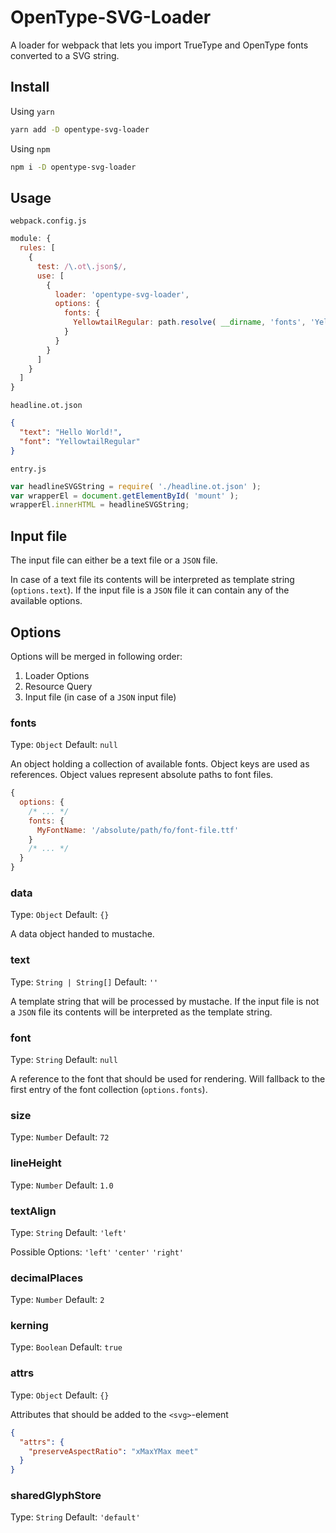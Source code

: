 # OpenType-SVG-Loader

A loader for webpack that lets you import TrueType and OpenType fonts converted to a SVG string.

## Install

Using `yarn`
```bash
yarn add -D opentype-svg-loader
```

Using `npm`
```bash
npm i -D opentype-svg-loader
```

## Usage

`webpack.config.js`

```javascript
module: {
  rules: [
    {
      test: /\.ot\.json$/,
      use: [
        {
          loader: 'opentype-svg-loader',
          options: {
            fonts: {
              YellowtailRegular: path.resolve( __dirname, 'fonts', 'Yellowtail', 'Yellowtail-Regular.ttf' )
            }
          }
        }
      ]
    }
  ]
}
```

`headline.ot.json`

```json
{
  "text": "Hello World!",
  "font": "YellowtailRegular"
}
```

`entry.js`

```javascript
var headlineSVGString = require( './headline.ot.json' );
var wrapperEl = document.getElementById( 'mount' );
wrapperEl.innerHTML = headlineSVGString;
```

## Input file

The input file can either be a text file or a `JSON` file.

In case of a text file its contents will be interpreted as template string (`options.text`).
If the input file is a `JSON` file it can contain any of the available options. 

## Options

Options will be merged in following order:
1. Loader Options
2. Resource Query
3. Input file (in case of a `JSON` input file)

### fonts
Type: `Object`
Default: `null`

An object holding a collection of available fonts. Object keys are used as references. Object values represent absolute paths to font files.

```javascript
{
  options: {
    /* ... */
    fonts: {
      MyFontName: '/absolute/path/fo/font-file.ttf'
    }
    /* ... */
  }
}
```

### data
Type: `Object`
Default: `{}`

A data object handed to mustache.

### text
Type: `String | String[]`
Default: `''`

A template string that will be processed by mustache. If the input file is not a `JSON` file its contents will be interpreted as the template string.

### font
Type: `String`
Default: `null`

A reference to the font that should be used for rendering. Will fallback to the first entry of the font collection (`options.fonts`).

### size
Type: `Number`
Default: `72`

### lineHeight
Type: `Number`
Default: `1.0`

### textAlign
Type: `String`
Default: `'left'`

Possible Options: `'left'` `'center'` `'right'` 

### decimalPlaces
Type: `Number`
Default: `2`

### kerning
Type: `Boolean`
Default: `true`

### attrs
Type: `Object`
Default: `{}`

Attributes that should be added to the `<svg>`-element

```json
{
  "attrs": {
    "preserveAspectRatio": "xMaxYMax meet"
  }
}
```

### sharedGlyphStore
Type: `String`
Default: `'default'`
